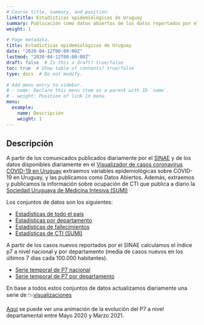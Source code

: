 ```yaml
---
# Course title, summary, and position.
linktitle: Estadísticas epidemiológicas de Uruguay
summary: Publicación como datos abiertos de los datos reportados por el SINAE.
weight: 1

# Page metadata.
title: Estadísticas epidemiológicas de Uruguay
date: "2020-04-12T00:00:00Z"
lastmod: "2020-04-12T00:00:00Z"
draft: false  # Is this a draft? true/false
toc: true  # Show table of contents? true/false
type: docs  # Do not modify.

# Add menu entry to sidebar.
# - name: Declare this menu item as a parent with ID `name`.
# - weight: Position of link in menu.
menu:
  example:
    name: Descripción
    weight: 1
---
```



 
## Descripción

A partir de los comunicados publicados diariamente por el [SINAE](https://www.gub.uy/sistema-nacional-emergencias/comunicacion/comunicados) y de los datos disponibles diariamente en el [Visualizador de casos coronavirus COVID-19 en Uruguay](https://www.gub.uy/sistema-nacional-emergencias/pagina-embebida/visualizador-casos-coronavirus-covid-19-uruguay) extraemos variables epidemiológicas sobre COVID-19 en Uruguay, y las publicamos como Datos Abiertos. Además, extraemos y publicamos la información sobre ocupación de CTI que publica a diario la [Sociedad Uruguaya de Medicina Intesiva (SUMI)](https://sumi.uy/)


Los conjuntos de datos son los siguientes:
* [Estadísticas de todo el pais](./estadisticasuy/) 
* [Estadísticas por departamento](./estadisticasuy_dpto/)
* [Estadísticas de fallecimientos](./estadisticasuy_fallecidos/)
* [Estadísticas de CTI (SUMI)](./estadisticasuy_cti/)

A partir de los casos nuevos reportados por el SINAE calculamos el índice p7 a nivel nacional y por departamento (media de casos nuevos en los últimos 7 días cada 100.000 habitantes).

* [Serie temporal de P7 nacional](https://github.com/GUIAD-COVID/datos-y-visualizaciones-GUIAD/blob/master/datos/estadisticasUY_p7nacional.csv)
* [Serie temporal de P7 por departamento](https://github.com/GUIAD-COVID/datos-y-visualizaciones-GUIAD/blob/master/datos/estadisticasUY_p7.csv)


En base a todos estos conjuntos de datos actualizamos diariamente una serie de :chart_with_downwards_trend:[visualizaciones](/visual/visualesuy)

[Aquí](/evolucionP7.html) se puede ver una animación de la evolución del P7 a nivel departamental entre Mayo 2020 y Marzo 2021.